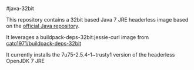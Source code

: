 #java-32bit

This repository contains a 32bit based Java 7 JRE headerless image based on the
[official Java repository](https://registry.hub.docker.com/u/library/java/).

It leverages a buildpack-deps-32bit:jessie-curl image from [cato1971/buildpack-deps-32bit](https://registry.hub.docker/u/cato1971/buildpack-dep-32bit/)

It currently installs the 7u75-2.5.4-1~trusty1 version of the headerless 
OpenJDK 7 JRE
